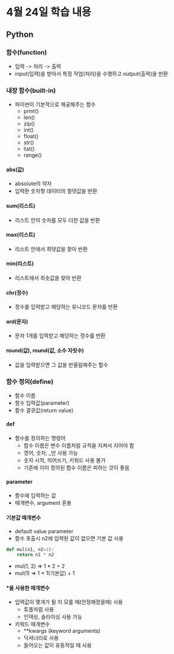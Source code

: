 # 4월 24일 학습 내용
## Python
### 함수(function)
- 입력 -> 처리 -> 출력
- input(입력)을 받아서 특정 작업(처리)을 수행하고 output(출력)을 반환

### 내장 함수(built-in)
- 파이썬이 기본적으로 제공해주는 함수
    - print()
    - len()
    - zip()
    - int()
    - float()
    - str()
    - list()
    - range()

#### abs(값)
- absolute의 약자
- 입력한 숫자형 데이터의 절댓값을 반환
#### sum(리스트)
- 리스트 안의 숫자를 모두 더한 값을 반환
#### max(리스트)
- 리스트 안에서 최댓값을 찾아 반환
#### min(리스트)
- 리스트에서 최솟값을 찾아 반환
#### chr(정수)
- 정수를 입력받고 해당하는 유니코드 문자를 반환
#### ord(문자)
- 문자 1개를 입력받고 해당하는 정수를 반환
#### round(값), round(값, 소수 자릿수)
- 값을 입력받으면 그 값을 반올림해주는 함수

### 함수 정의(define)
- 함수 이름
- 함수 입력값(parameter)
- 함수 결괏값(return value)

#### def
- 함수를 정의하는 명령어
    - 함수 이름은 변수 이름처럼 규칙을 지켜서 지어야 함
    - 영어, 숫자, _만 사용 가능
    - 숫자 시작, 띄어쓰기, 키워드 사용 불가
    - 기존에 이미 정의된 함수 이름은 피하는 것이 좋음

#### parameter
- 함수에 입력하는 값
- 매개변수, argument 혼용
  
#### 기본값 매개변수
- default value parameter
- 함수 호출시 n2에 입력된 값이 없으면 기본 값 사용
```python
def mul(n1, n2=1):
    return n1 * n2
```
  - mul(1, 2) => 1 * 2 = 2
  - mul(1) => 1 * 1(기본값) + 1

#### *을 사용한 매개변수
- 입력값이 몇개가 될 지 모를 때(안정해졌을때) 사용
     - 튜플처럼 사용
     - 인덱싱, 슬라이싱 사용 가능
- 키워드 매개변수
     - **kwargs (keyword arguments)
     - 딕셔너리로 사용
     - 들어오는 값이 유동적일 때 사용
  